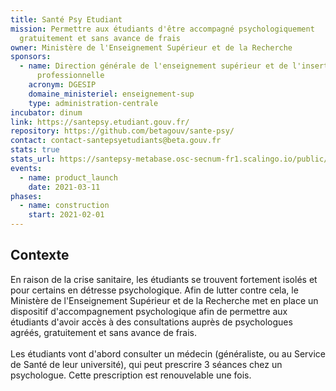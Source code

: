 ```yaml
---
title: Santé Psy Etudiant
mission: Permettre aux étudiants d'être accompagné psychologiquement
  gratuitement et sans avance de frais
owner: Ministère de l'Enseignement Supérieur et de la Recherche
sponsors:
  - name: Direction générale de l'enseignement supérieur et de l'insertion
      professionnelle
    acronym: DGESIP
    domaine_ministeriel: enseignement-sup
    type: administration-centrale
incubator: dinum
link: https://santepsy.etudiant.gouv.fr/
repository: https://github.com/betagouv/sante-psy/
contact: contact-santepsyetudiants@beta.gouv.fr
stats: true
stats_url: https://santepsy-metabase.osc-secnum-fr1.scalingo.io/public/dashboard/efcb7427-c80a-4f67-b0b1-7ff04f8a255b
events:
  - name: product_launch
    date: 2021-03-11
phases:
  - name: construction
    start: 2021-02-01
---
```

## Contexte

En raison de la crise sanitaire, les étudiants se trouvent fortement isolés et pour certains en détresse psychologique. Afin de lutter contre cela, le Ministère de l'Enseignement Supérieur et de la Recherche met en place un dispositif d'accompagnement psychologique afin de permettre aux étudiants d'avoir accès à des consultations auprès de psychologues agréés, gratuitement et sans avance de frais.  \
\
Les étudiants vont d'abord consulter un médecin (généraliste, ou au Service de Santé de leur université), qui peut prescrire 3 séances chez un psychologue. Cette prescription est renouvelable une fois.